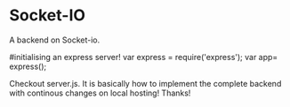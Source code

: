 # Socket-IO
A backend on Socket-io.

#initialising an express server!
var express = require('express');
var app= express();

Checkout server.js. It is basically how to implement the complete backend with continous changes on local hosting!
Thanks!
